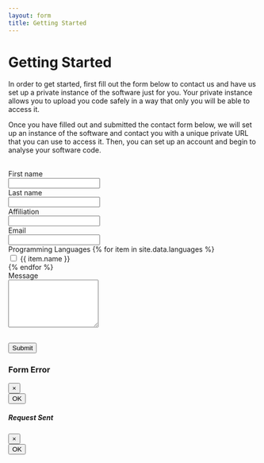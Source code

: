 ```yaml
---
layout: form
title: Getting Started
---
```

# Getting Started

In order to get started, first fill out the form below to contact us and have us set up a private instance of the software just for you.   Your private instance allows you to upload you code safely in a way that only you will be able to access it.

Once you have filled out and submitted the contact form below, we will set up an instance of the software and contact you with a unique private URL that you can use to access it.  Then, you can set up an account and begin to analyse your software code.

<br />

<script>

	//
	// dialog methods
	//

	function error(message) {
		$('#error-dialog .modal-body').html(message);
		$('#error-dialog').modal();
	}

	function success(message) {
		$('#success-dialog .modal-body').html(message);
		$('#success-dialog').modal();
	}

	//
	// on click callback
	//

	$(document).ready(() => {
		$('#submit').click(function() {

			// collect form info
			//
			let languages = [];
			let first_name = $('.first-name input').val();
			let last_name = $('.last-name input').val();
			let affiliation = $('.affiliation input').val();
			let email = $('.email input').val();
			let message = $('.message textarea').val();
			$('.languages input:checked').each(function() {
				languages.push($(this).attr('value'));
			});

			if (!first_name) {
				error("Your first name is required.")
			} else if (!last_name) {
				error("Your last name is required.")
			} else if (!email) {
				error("Your email is required in order for us to notify you when your instance is ready.")
			} else {
				require(['{{site.baseurl}}/config.js'], (Config) => {

					// submit contact info
					//
					return $.ajax({
						url: Config.server + '/contact',
						type: 'POST',
						data: {
							first_name: first_name,
							last_name: last_name,
							affiliation: affiliation,
							email: email,
							languages: languages.join(', '),
							message: message
						},

						// callbacks
						//
						success: function() {
							success("Thank you for your submission.  You will be contacted when your software assurance instance is ready to use. ");
						},
						error: function() {
							error("Sorry, there was an error in submitting your request. ");
						}
					});
				});
			}
		});
	});
</script>
<form>
	<div class="first-name form-group">
		<label>First name</label>
		<div class="input-group">
			<input type="text" class="form-control" />
			<div class="input-group-append">
				<span class="input-group-text">
					<i class="active fa fa-question-circle" data-toggle="popover" data-placement="top" data-container="body" title="First name" data-content="This is the informal name or given name that you are called by."></i>
				</span>
			</div>
		</div>
	</div>
	<div class="last-name form-group">
		<label>Last name</label>
		<div class="input-group">
			<input type="text" class="form-control" />
			<div class="input-group-append">
				<span class="input-group-text">
					<i class="active fa fa-question-circle" data-toggle="popover" data-placement="top" data-container="body" title="Last name" data-content="This is your family name."></i>
				</span>
			</div>
		</div>
	</div>
	<div class="affiliation form-group">
		<label>Affiliation</label>
		<div class="input-group">
			<input type="text" class="form-control" />
			<div class="input-group-append">
				<span class="input-group-text">
					<i class="active fa fa-question-circle" data-toggle="popover" data-placement="top" data-container="body" title="Affiliation" data-content="This is the organization that you are affiliated with."></i>
				</span>
			</div>
		</div>
	</div>
	<div class="email form-group">
		<label>Email</label>
		<div class="input-group">
			<input type="text" class="form-control" />
			<div class="input-group-append">
				<span class="input-group-text">
					<i class="active fa fa-question-circle" data-toggle="popover" data-placement="top" data-container="body" title="Email" data-content="This is your email address so we can notify you when your instance is ready to use."></i>
				</span>
			</div>
		</div>
	</div>
	<div class="languages form-group">
		<label>Programming Languages</label>
		{% for item in site.data.languages %}
		<div class="form-check">
			<input class="form-check-input" type="checkbox" value="{{ item.name }}">
			<label class="form-check-label">{{ item.name }}</label>
		</div>
		{% endfor %}
	</div>
	<div class="message form-group">
		<label>Message</label>
		<div class="form-group">
			<textarea class="form-control" rows="6"></textarea>
		</div>
	</div>
</form>

<br />

<div class="buttons">
	<button id="submit" class="btn btn-primary btn-lg"><i class="fa fa-envelope"></i>Submit</button>
</div>

<!-- Modals -->
<div class="modal fade" id="error-dialog" tabindex="-1" role="dialog" aria-hidden="true">
	<div class="modal-dialog" role="document">
		<div class="modal-content">
			<div class="modal-header">
				<h3 class="modal-title">Form Error</h3>
				<button type="button" class="close" data-dismiss="modal" aria-label="Close">
					<span aria-hidden="true">&times;</span>
				</button>
			</div>
			<div class="modal-body">
			</div>
			<div class="modal-footer">
				<button type="button" class="btn btn-primary" data-dismiss="modal">OK</button>
			</div>
		</div>
	</div>
</div>

<div class="modal fade" id="success-dialog" tabindex="-1" role="dialog" aria-hidden="true">
	<div class="modal-dialog" role="document">
		<div class="modal-content">
			<div class="modal-header">
				<h5 class="modal-title">Request Sent</h5>
				<button type="button" class="close" data-dismiss="modal" aria-label="Close">
					<span aria-hidden="true">&times;</span>
				</button>
			</div>
			<div class="modal-body">
			</div>
			<div class="modal-footer">
				<button type="button" class="btn btn-primary" data-dismiss="modal">OK</button>
			</div>
		</div>
	</div>
</div>
